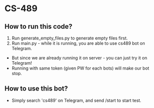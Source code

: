 # CS-489
## How to run this code?
1. Run generate_empty_files.py to generate empty files first.
2. Run main.py - while it is running, you are able to use cs489 bot on Telegram.
- But since we are already running it on server - you can just try it on Telegram!
- Running with same token (given PW for each bots) will make our bot stop.

## How to use this bot?
- Simply search 'cs489' on Telegram, and send /start to start test.
